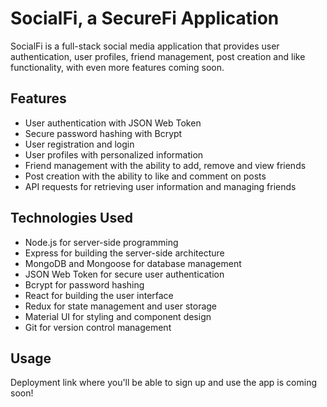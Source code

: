 # SocialFi, a SecureFi Application

SocialFi is a full-stack social media application that provides user authentication, user profiles, friend management, post creation and like functionality, with even more features coming soon.

## Features
- User authentication with JSON Web Token
- Secure password hashing with Bcrypt
- User registration and login
- User profiles with personalized information
- Friend management with the ability to add, remove and view friends
- Post creation with the ability to like and comment on posts
- API requests for retrieving user information and managing friends

## Technologies Used
- Node.js for server-side programming
- Express for building the server-side architecture
- MongoDB and Mongoose for database management
- JSON Web Token for secure user authentication
- Bcrypt for password hashing
- React for building the user interface
- Redux for state management and user storage
- Material UI for styling and component design
- Git for version control management

## Usage
Deployment link where you'll be able to sign up and use the app is coming soon!
